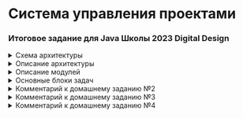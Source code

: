 # Система управления проектами

### Итоговое задание для Java Школы 2023 Digital Design

<details>
  <summary>Схема архитектуры</summary>

Предполагается строить приложение по следущющей архитектуре:

![Scheme-architecture.png](docs/images/Scheme-architecture.png)
</details>

<details>
    <summary>Описание архитектуры</summary>

### Описание архитектуры

В приложении планируется 3 основных уровня:

1. Уровень контроллеров - уровень представления, на котором происходит получение запросов от пользователей
   и подготовка ответов;
2. Уровень сервисов - уровень бизнес-логики, на котором производится работа с полученными или отсылаемыми данными;
3. Уровень репозитория - уровень управления, обработки и хранения информации.
   Уровни будут взаимодействовать между собой последовательно: уровень контроллеров с уровнем сервисов,
   сервисы с репозиторием и аналогично в обратном порядке.

Помимо логического разделения на уровни, приложение будет разделяться на модули, выполняющие конкретную функцию.
В отдельные модули также планируется выделить блоки приложения которые обеспечивают взаимодействие между уровнями
приложения (DTO).
</details>

<details>
    <summary>Описание модулей</summary>

### Описание модулей

1. Модуль “app”
   Базовый модуль, точка входа в приложение.
2. Модуль “web”
   Модуль отвечает за прием и обработку HTTP запросов, подготовку и отправку ответов клиентам.
   Полученные из запроса данные передаются в модуль “service” модуля “core” для их дальнейшей обработки.
   Данные для подготовки ответа клиенту также поступают от модуля “service”.
   Обмен данными с модулем “service” используются DTO объекты.
   Для представления данных в виде DTO объекта модуль “web” взаимодействует с модулем “dto”.
3. Модуль “dto”
   Данный модуль служит для представления различной информации (из HTTP запросов, из базы данных) в виде
   специализированных DTO объектов, с помощью которых осуществляется передача информации между некоторыми модулями.
   Не относится непосредственно к какому-либо уровню приложения, т.к. в основном обеспечивает взаимодействие между
   уровнями контроллеров и сервисов.
4. Модуль “core”
   Модуль модуль состоит из нескольких подмодулей и объединяет в себе основные сущности и бизнес-логику приложения.

- Модуль “service”
  Модуль содержит бизнес-логику приложения. Взаимодействует с модулем “web” для получения входящих данных и
  отправки обработанных. Взаимодействует с модулем “entity” для преобразования DTO объектов в сущности (Entities)
  и наоборот. Модуль выполняет функции управления информацией путем взаимодействия с модулем “repository”.
- Модуль “entity”
  Содержит основные сущности участвующие в бизнес-логике приложения.
  Взаимодействует с модулем “dto” для преобразования сущностей в DTO объекты и наоборот.

5. Модуль “repository”
   Взаимодействует непосредственно с базой данных для управления сущностями. Получает сущности из модуля “service”.

</details>

<details>
    <summary>Основные блоки задач</summary>

### Основные блоки задач

| Блок задач               | Описание                                                                                                                      |
|--------------------------|-------------------------------------------------------------------------------------------------------------------------------|
| Сущности                 | Определение основных сущностей, выделение необходимых атрибутов, <br/>опеределние связей между сущностями.                    |
| Уровень репозитория и БД | Проектирование структуры БД, создание создание структуры БД, создание репозиториев <br/>(классов управления сущностями в БД). |
| Уровень сервисов         | Определение основных операций над сущностями и создание соответствующих методов.                                              |
| DTO                      | Создание DTO необходимых для обмена данными между контроллерами и сервисами.                                                  |
| Уровень контроллеров     | Определение структуры запросов и ответов. Определение endpoint-ов.                                                            |
| Тесты                    | Покрытие юнит и интеграционными тестами.                                                                                      |
| Логирование              | Определение объема, уровней и деталей логирования                                                                             |

</details>

<details>
    <summary>Комментарий к домашнему заданию №2</summary>

### Комментарий к домашнему заданию №2

В проекте созданы модули согласно предлагаемой архитектуры, в модулях созданы пакеты, а также dummy-классы
без функционала. В основном модуле 'app' находится метод main, в котором происходит создание экземпляров классов
и вывод сообщений об этом в консоль. Это сделано для проверки доступности модулей на текущем этапе.
Сборку проекта и создание docker-compose можно выполнить скриптом build-image.
</details>

<details>
    <summary>Комментарий к домашнему заданию №3</summary>

### Комментарий к домашнему заданию №3

**1. Сущности**

Классы сущностей созданы в модуле core-entity.

Сотрудник представлен классом Employee. Статус сотрудника вынесен в отдельный Enum EmployeeStatus.

Проект представлен классом Project. Статус проекта вынесен в отдельный Enum ProjectStatus.
Помимо основных полей проект содержит список команд (Teams) которые относятся к этому проекту,
а также список задач (Task) которые выполняются в рамках проекта.

Команда проекта представлена классов Team. Содержит ссылку на Project к которому относится, а также
список участников команды (TeamMember).

Участник команды представлен классом TeamMember. Класс имеет ссылку на команду Team, в которую он входит и
на сотрудника Employee. Участник команды имеет роль в команде, которая вынесена в Enum TeamMemberProjectRole.
Также в классе содержится ссылка на список задач (Task) исполнителем по которым является участник команды.

Задача представлена классом Task. Содержит ссылку на TeamMember автора и TeamMember исполнителя, также ссылку на
Project к которому относится. Статус задачи определен в Enum TaskStatus.

Все классы Enum вынесены в отдельный модуль common, чтобы не допустить циклических зависимостей модулей.

<details>
    <summary>Диаграмма классов:</summary>

<img src="docs/images/project-control-system-core-entity.png" alt="entities" width="30%" height="30%">

</details>

**2. DTO**

В модуле dto созданы классы DTO по сущностям и разбиты на группы request и response.
На текущем этапе я смог выделить однотипный набор DTO для сущностей. Для входящих запросов
это DTO для create и update, а также для изменения статусов. Для response создал по одному DTO для каждой сущности.

Для поисковых запросов созданы DTO (EntityName)Filter которые будут содержать параметры поиска.

**3. Практическое задание на разработку dataStorage**

Для сущности Employee созданы EmployeeController, EmployeeService и EmployeeRepository.
EmployeeRepository при создании создает хранилище - в папке проекта создается папка storage, а в ней папка employees.
Сущности Employees сохраняются в папку employees в виде файлов без расширения, 1 файл - 1 сущность.
Имя файла соответствует id сущности.

При создании сущности происходит запись объекта в новый файл.
При изменении объект перезаписывается в существующий файл.
При удалении происходит изменение статуса EmployeeStatus на DELETED, но сам файл не удаляется (Согласно описания в ТЗ
при удалении сотрудник не удаляется, только меняется статус). Сотрудника со статусом DELETED уже изменить нельзя.

В методах EmployeeService и EmployeeRepository выбрасываемые исключения "проглатываются", а также есть некотроые
допущения в коде для целей отладки и проверки функционала. Такие допущения старался помечать.

Для проверки в методе main в классе App создается EmployeeController и выполняется ряд запросов.

</details>

<details>
    <summary>Комментарий к домашнему заданию №4</summary>

1. Создать физическую модель БД в виде диаграммы. На модели должны быть отражены таблицы(сущности)
   с необходимыми аттрибутами(в том числе типами) и связи между таблицами.

Создана папка docs/images, туда добавлена схема БД Database-scheme.

2. Написать и отладить SQL-скрипты для создания схемы БД.
   Создать файлик schema.sql(в resources).
   В нем должны быть скрипты на создание схемы БД с "нуля". Скрипты должны соответсвовать физической модели.
   Запустить скрипты на локальной БД, проверить, что схема создалас корректно
   (нет ошибок, все связи правильно прописаны и тп). Попробовать накидать данных и сделать пару выборок.

В папке docker-compose/imports/db созданы файлы:

- 02-schema.sql - создает таблицы БД;
- 03-test-insert.sql - тестовая вставка данных в БД;
- 04-test-select.sql - тестовые запросы в БД;

3. Создать документ с описанием таблиц, колонок и тп. Создать файлик shema.md(в resources либо в каталоге docs).
   В нем должно краткое описание(что такое, для чего) всех таблиц и аттрибутов.

В папке docs создан файл schema.md c описанием таблиц.

4. Реализовать базовые операции над сущностями с помощью JDBC.
   Выбрать какую-нибудь сущность(модель) и реализовать для нее CRUD операции + поиск.
   Поиск должен включать join хотя бы по 2 таблицам. Фильтр на поиск - ДТО, состоящая из нескольких аттрибутов из разных
   таблиц.

Реализованы CRUD операции для сущностей Employee и Tasks.
В модуле repository созданы классы EmployeeJdbcRepositoryImpl и TaskJdbcRepositoryImpl, а также утилитные классы
ConnectionPropertiesUtil и ConnectionManager.

ConnectionPropertiesUtil отвечает за ситывание файла свойств application-jdbc.properties в папке resources модуля
repository.
ConnectionManager отвечает за загрузку JDBC драйвера и открытие соединения с БД (Connection).

EmployeeJdbcRepositoryImpl реализует основные CRUD операции над сущностью Employee и поиск согласно ТЗ:

*Поиск осуществляется по текстовому значению, которое проверяется по атрибутам Фамилия, Имя, Отчество,
учетной записи, адресу электронной почты и только среди активных сотрудников.*

TaskJdbcRepositoryImpl реализует основные CRUD операции над сущностью Task и поиск согласно ТЗ:

*Поиск задач - задачи должны искать по текстовому значению (по полям Наименование задачи) и с применением фильтров
(по статусам задачи, по исполнителю, по автору задачи, по периоду крайнего срока задачи, по периоду создания задачи).
Фильтры все не обязательны, как и текстовое поле.
Результат должен быть отсортирован по дате создания задачи в обратном порядке (сначала свежие задачи).*

TaskJdbcRepositoryImpl реализует запрос с JOIN по таблицам employees и projects.
Для поиска по фильтру используется DTO TaskFilter который имеет аттрибуты из таблиц tasks и employee.

В методе main класса App, модуля app написаны тестовые запросы для Employee и Task для проверки функционала.
Приложение можно запустить в docker'е скриптом build-image в папке проекта.
Для остановки испольовать docker-compose down -v или удалить сервис db вручную, чтобы при перезапуске
заново прошла инициализация БД.




</details>